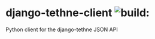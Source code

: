 # django-tethne-client <img src="https://travis-ci.org/diging/django-tethne-client.svg" alt="build:">

Python client for the django-tethne JSON API
